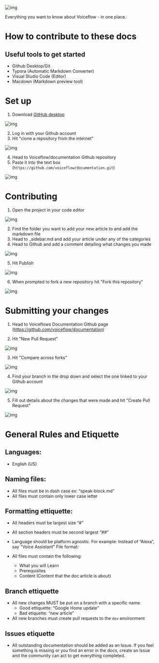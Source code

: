 ![img](https://gblobscdn.gitbook.com/assets%2F-LgK_X2m6IAIYcINBjCj%2F-Lgt3VZWI6nebuw_tHaz%2F-Lgt4_IW12ONrl_MGgMD%2FGroup%203.png?alt=media&token=0a30fce7-cfa8-41b2-853d-9e92dc9ea452)

Everything you want to know about Voiceflow - in one place.

# How to contribute to these docs

## Useful tools to get started
- Github Desktop/Git
- Typora (Automatic Markdown Converter)
- Visual Studio Code (Editor)
- Macdown (Markdown preview tool)



# Set up

1. Download [GitHub desktop](https://desktop.github.com/)

![img](https://i.imgur.com/58cm52i.png)

2. Log in with your Github account
3. Hit "clone a repository from the internet"

![img](https://i.imgur.com/58cm52i.png)

4. Head to Voiceflow/documentation Github repository
5. Paste it into the text box (`https://github.com/voiceflow/documentation.git`)

![img](https://i.imgur.com/3dMY0By.png)





# Contributing

<!-- 1. Create new branch 

![img](https://i.imgur.com/Ykt2vVM.png)

![img](https://i.imgur.com/oZsWDjM.png) -->

1. Open the project in your code editor

![img](https://i.imgur.com/QLqidhp.png)

2. Find the folder you want to add your new article to and add the markdown file
3. Head to _sidebar.md and add your article under any of the categories
4. Head to Github and add a comment detailing what changes you made

![img](https://i.imgur.com/wYNn7E6.png)

5. Hit Publish

![img](https://i.imgur.com/cGVY2Ie.png)

6. When prompted to fork a new repository hit "Fork this repository"

![img](https://i.imgur.com/FJSogiy.png)


# Submitting your changes

1. Head to Voiceflows Documentation Github page (https://github.com/voiceflow/documentation)

2. Hit "New Pull Request"

![img](https://i.imgur.com/Zd20gqC.png)

3. Hit "Compare across forks"

![img](https://i.imgur.com/iFITAfJ.png)

4. Find your branch in the drop down and select the one linked to your Github account

![img](https://i.imgur.com/beSyRsc.png)

5. Fill out details about the changes that were made and hit "Create Pull Request"

![img](https://i.imgur.com/lMHyf9h.png)


# General Rules and Etiquette 

## Languages:
- English (US)

## Naming files:

- All files must be in dash case ex: “speak-block.md”
- All files must contain only lower case letter

## Formatting ettiquette:

- All headers must be largest size “#”
- All section headers must be second largest “##”
- Language should be platform agnostic. For example: Instead of “Alexa”, say "Voice Assistant"
File format:

- All files must contain the following:
    - What you will Learn
    - Prerequisites
    - Content (Content that the doc article is about)

## Branch ettiquette

- All new changes MUST be put on a branch with a specific name.
    - Good ettiquette: “Google Home update”
    - Bad etiquette: “new article”
- All new branches must create pull requests to the `dev` environment


## Issues etiquette 
- All outstanding documentation should be added as an Issue. If you feel something is missing or you find an error in the docs, create an Issue and the community can act to get everything completed. 

